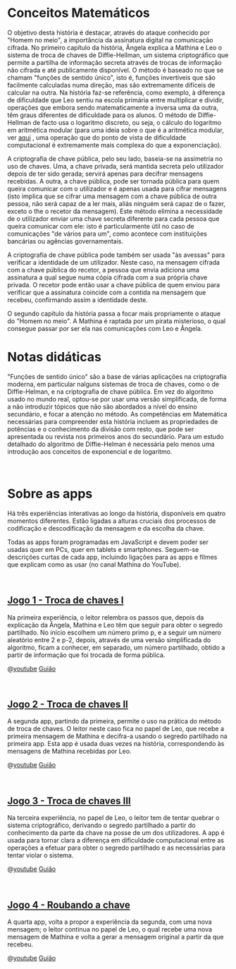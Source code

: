 # Conceitos Matemáticos
O objetivo desta história é destacar, através do ataque conhecido por "Homem no meio", a importância da assinatura digital na comunicação cifrada.
No primeiro capítulo da história, Ângela explica a Mathina e Leo o sistema de troca de chaves de Diffie-Hellman, um sistema criptográfico que permite a partilha de informação secreta através de trocas de informação não cifrada e até publicamente disponível.
O método é baseado no que se chamam "funções de sentido único", isto é, funções invertíveis que são facilmente calculadas numa direção, mas são extremamente difíceis de calcular na outra.
Na história faz-se referência, como exemplo, à diferença de dificuldade que Leo sentiu na escola primária entre multiplicar e dividir, operações que embora sendo matematicamente a inversa uma da outra, têm graus diferentes de dificuldade para os alunos.
O método de Diffie-Hellman de facto usa o logaritmo discreto, ou seja, o cálculo do logaritmo em aritmética modular (para uma ideia sobre o que é a aritmética modular, ver 
[aqui]($HUB_URL/pt/story/the-lost-treasure/)
, uma operação que do ponto de vista de dificuldade computacional é extremamente mais complexa do que a exponenciação).

A criptografia de chave pública, pelo seu lado, baseia-se na assimetria no uso de chaves. Uma, a chave privada, será mantida secreta pelo utilizador depois de ter sido gerada; servirá apenas para decifrar mensagens recebidas. A outra, a chave pública, pode ser tornada pública para quem queira comunicar com o utilizador e é apenas usada para cifrar mensagens (isto implica que se cifrar uma mensagem com a chave pública de outra pessoa, não será capaz de a ler mais, aliás ninguém será capaz de o fazer, exceto o the o recetor da mensagem).
Este método elimina a necessidade de o utilizador enviar uma chave secreta diferente para cada pessoa que queira comunicar com ele: isto é particularmente útil no caso de comunicações "de vários para um", como acontece com instituições bancárias ou agências governamentais.

A criptografia de chave pública pode também ser usada "às avessas" para verificar a identidade de um utilizador. Neste caso, na mensagem cifrada com a chave pública do recetor, a pessoa que envia adiciona uma assinatura a qual segue numa cópia cifrada com a sua própria chave privada. O recetor pode então usar a chave pública de quem enviou para verificar que a assinatura coincide com a contida na mensagem que recebeu, confirmando assim a identidade deste.

O segundo capítulo da história passa a focar mais propriamente o ataque do "Homem no meio". A Mathina é raptada por um pirata misterioso, o qual consegue passar por ser ela nas comunicações com Leo e Ângela.


# Notas didáticas

"Funções de sentido único" são a base de várias aplicações na criptografia moderna, em particular nalguns sistemas de troca de chaves, como o de Diffie-Helman, e na criptografia de chave pública. Em vez do algoritmo usado no mundo real, optou-se por usar uma versão simplificada, de forma a não introduzir tópicos que não são abordados a nível do ensino secundário, e focar a atenção no método. As competências em Matemática necessárias
para compreender esta história incluem as propriedades de potências e o conhecimento da divisão com resto, que pode ser apresentada ou revista nos primeiros anos do secundário. Para um estudo detalhado do algoritmo de Diffie-Helman é necessária pelo menos uma introdução aos conceitos de exponencial e de logaritmo.

&nbsp;

# Sobre as apps

Há três experiências interativas ao longo da história, disponíveis em quatro momentos diferentes. Estão ligadas a alturas cruciais dos processos de codificação e descodificação da mensagem e da escolha da chave.

Todas as apps foram programadas em JavaScript e devem poder ser usadas quer em PCs, quer em tablets e smartphones. Seguem-se descrições curtas de cada app, incluindo ligações para as apps e filmes que explicam como as usar (no canal Mathina do YouTube).

&nbsp;

## [Jogo 1 - Troca de chaves I]($HUB_URL/pt/story/the-man-in-the-middle/?actionLink=app1)

Na primeira experiência, o leitor relembra os passos que, depois da explicação da Ângela, Mathina e Leo têm que seguir para obter o segredo partilhado. No início escolhem um número primo p, e a seguir um número aleatório entre 2 e p-2, depois, através de uma versão simplificada do algoritmo, ficam a conhecer, em separado, um número partilhado, obtido a partir de informação que foi trocada de forma pública.

@[youtube](LCwYk0WbgT8?_align-center_&hl=pt&cc_lang_pref=pt&cc=1)
[Guião](/stories/bucca-4/transcripts/Script4-pt.pdf)

&nbsp;

## [Jogo 2 - Troca de chaves II]($HUB_URL/pt/story/the-man-in-the-middle/?actionLink=app2)

A segunda app, partindo da primeira, permite o uso na prática do método de troca de chaves. O leitor neste caso fica no papel de Leo, que recebe a primeira mensagem de Mathina e decifra-a usando o segredo partilhado na primeira app. Esta app é usada duas vezes na história, correspondendo às mensagens de Mathina recebidas por Leo.

@[youtube](OUW1rex3DJA?_align-center_&hl=pt&cc_lang_pref=pt&cc=1)
[Guião](/stories/bucca-4/transcripts/Script4-pt.pdf)

&nbsp;

## [Jogo 3 - Troca de chaves III]($HUB_URL/pt/story/the-man-in-the-middle/?actionLink=app3)

Na terceira experiência, no papel de Leo, o leitor tem de tentar quebrar o sistema criptográfico, derivando o segredo partilhado a partir do conhecimento da parte da chave na posse de um dos utilizadores. A app é usada para tornar clara a diferença em dificuldade computacional entre as operações a efetuar para obter o segredo partilhado e as necessárias para tentar violar o sistema.

@[youtube](ylf8uX4wdpo?_align-center_&hl=pt&cc_lang_pref=pt&cc=1)
[Guião](/stories/bucca-4/transcripts/Script4-pt.pdf)

&nbsp;

## [Jogo 4 - Roubando a chave]($HUB_URL/pt/story/the-man-in-the-middle/?actionLink=app4)

A quarta app, volta a propor a experiência da segunda, com uma nova mensagem; o leitor continua no papel de Leo, o qual recebe uma nova mensagem de Mathina e volta a gerar a mensagem original a partir da que recebeu.

@[youtube](OUW1rex3DJA?_align-center_&hl=pt&cc_lang_pref=pt&cc=1)
[Guião](/stories/bucca-4/transcripts/Script4-pt.pdf)

&nbsp;
